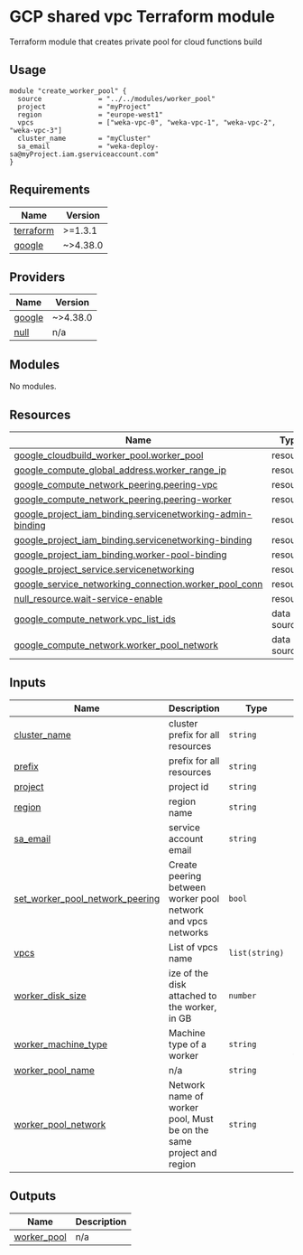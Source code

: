 # GCP shared vpc Terraform module
Terraform module that creates private pool for cloud functions build

## Usage
```hcl
module "create_worker_pool" {
  source              = "../../modules/worker_pool"
  project             = "myProject"
  region              = "europe-west1"
  vpcs                = ["weka-vpc-0", "weka-vpc-1", "weka-vpc-2", "weka-vpc-3"]
  cluster_name        = "myCluster"
  sa_email            = "weka-deploy-sa@myProject.iam.gserviceaccount.com"
}
```

<!-- BEGIN_TF_DOCS -->
## Requirements

| Name | Version |
|------|---------|
| <a name="requirement_terraform"></a> [terraform](#requirement\_terraform) | >=1.3.1 |
| <a name="requirement_google"></a> [google](#requirement\_google) | ~>4.38.0 |

## Providers

| Name | Version |
|------|---------|
| <a name="provider_google"></a> [google](#provider\_google) | ~>4.38.0 |
| <a name="provider_null"></a> [null](#provider\_null) | n/a |

## Modules

No modules.

## Resources

| Name | Type |
|------|------|
| [google_cloudbuild_worker_pool.worker_pool](https://registry.terraform.io/providers/hashicorp/google/latest/docs/resources/cloudbuild_worker_pool) | resource |
| [google_compute_global_address.worker_range_ip](https://registry.terraform.io/providers/hashicorp/google/latest/docs/resources/compute_global_address) | resource |
| [google_compute_network_peering.peering-vpc](https://registry.terraform.io/providers/hashicorp/google/latest/docs/resources/compute_network_peering) | resource |
| [google_compute_network_peering.peering-worker](https://registry.terraform.io/providers/hashicorp/google/latest/docs/resources/compute_network_peering) | resource |
| [google_project_iam_binding.servicenetworking-admin-binding](https://registry.terraform.io/providers/hashicorp/google/latest/docs/resources/project_iam_binding) | resource |
| [google_project_iam_binding.servicenetworking-binding](https://registry.terraform.io/providers/hashicorp/google/latest/docs/resources/project_iam_binding) | resource |
| [google_project_iam_binding.worker-pool-binding](https://registry.terraform.io/providers/hashicorp/google/latest/docs/resources/project_iam_binding) | resource |
| [google_project_service.servicenetworking](https://registry.terraform.io/providers/hashicorp/google/latest/docs/resources/project_service) | resource |
| [google_service_networking_connection.worker_pool_conn](https://registry.terraform.io/providers/hashicorp/google/latest/docs/resources/service_networking_connection) | resource |
| [null_resource.wait-service-enable](https://registry.terraform.io/providers/hashicorp/null/latest/docs/resources/resource) | resource |
| [google_compute_network.vpc_list_ids](https://registry.terraform.io/providers/hashicorp/google/latest/docs/data-sources/compute_network) | data source |
| [google_compute_network.worker_pool_network](https://registry.terraform.io/providers/hashicorp/google/latest/docs/data-sources/compute_network) | data source |

## Inputs

| Name | Description | Type | Default | Required |
|------|-------------|------|---------|:--------:|
| <a name="input_cluster_name"></a> [cluster\_name](#input\_cluster\_name) | cluster prefix for all resources | `string` | n/a | yes |
| <a name="input_prefix"></a> [prefix](#input\_prefix) | prefix for all resources | `string` | n/a | yes |
| <a name="input_project"></a> [project](#input\_project) | project id | `string` | n/a | yes |
| <a name="input_region"></a> [region](#input\_region) | region name | `string` | n/a | yes |
| <a name="input_sa_email"></a> [sa\_email](#input\_sa\_email) | service account email | `string` | n/a | yes |
| <a name="input_set_worker_pool_network_peering"></a> [set\_worker\_pool\_network\_peering](#input\_set\_worker\_pool\_network\_peering) | Create peering between worker pool network and vpcs networks | `bool` | `false` | no |
| <a name="input_vpcs"></a> [vpcs](#input\_vpcs) | List of vpcs name | `list(string)` | `[]` | no |
| <a name="input_worker_disk_size"></a> [worker\_disk\_size](#input\_worker\_disk\_size) | ize of the disk attached to the worker, in GB | `number` | `100` | no |
| <a name="input_worker_machine_type"></a> [worker\_machine\_type](#input\_worker\_machine\_type) | Machine type of a worker | `string` | `"e2-standard-4"` | no |
| <a name="input_worker_pool_name"></a> [worker\_pool\_name](#input\_worker\_pool\_name) | n/a | `string` | `""` | no |
| <a name="input_worker_pool_network"></a> [worker\_pool\_network](#input\_worker\_pool\_network) | Network name of worker pool, Must be on the same project and region | `string` | `""` | no |

## Outputs

| Name | Description |
|------|-------------|
| <a name="output_worker_pool"></a> [worker\_pool](#output\_worker\_pool) | n/a |
<!-- END_TF_DOCS -->
